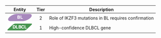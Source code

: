 |Entity|Tier|Description              |
|:----:|:----:|------------------------------|
|![BL](images/icons/BL_tier2.png) | 2 | Role of IKZF3 mutations in BL requires confirmation|
|![DLBCL](images/icons/DLBCL_tier1.png) | 1 | High-confidence DLBCL gene|
